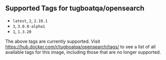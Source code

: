## Supported Tags for tugboatqa/opensearch

* `latest`, `2`, `2.19.1`
* `3`, `3.0.0-alpha1`
* `1`, `1.3.20`

The above tags are currently supported. Visit https://hub.docker.com/r/tugboatqa/opensearch/tags/ to see a list of all available tags for this image, including those that are no longer supported.
